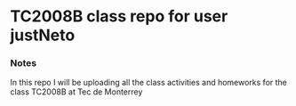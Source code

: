 # TC2008B class repo for user justNeto

### Notes
In this repo I will be uploading all the class activities and homeworks for the class TC2008B at Tec de Monterrey
